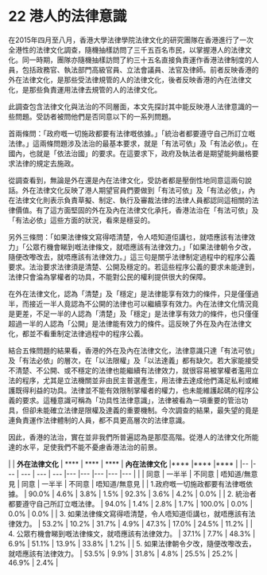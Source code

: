 # 22  港人的法律意識

在2015年四月至八月，香港大學法律學院法律文化的研究團隊在香港進行了一次全港性的法律文化調查，隨機抽樣訪問了三千五百名市民，以掌握港人的法律文化。同一時期，團隊亦隨機抽樣訪問了約三十五名直接負責運作香港法律制度的人員，包括政務官、執法部門高級官員、立法會議員、法官及律師。前者反映香港的外在法律文化，是那些受法律規管的人的法律文化，後者反映香港的內在法律文化，是那些負責運用法律去規管的人的法律文化。

此調查包含法律文化與法治的不同層面，本文先探討其中能反映港人法律意識的一些問題。受訪者被問他們是否同意以下的一系列問題。

首兩條問：「政府嘅一切施政都要有法律嘅依據。」「統治者都要遵守自己所訂立嘅法律。」這兩條問題涉及法治的最基本要求，就是「有法可依」及「有法必依」。在國內，也就是「依法治國」的要求。在這要求下，政府及執法者是期望能夠嚴格要求法律的規定去施政。

從調查看到，無論是外在還是內在法律文化，受訪者都是壓倒性地同意這兩句說話。外在法律文化反映了港人期望官員們要做到「有法可依」及「有法必依」，內在法律文化則表示負責草擬、制定、執行及審裁法律的法律人員都認同這相關的法律價值。有了這方面堅固的外在及內在法律文化承托，香港法治在「有法可依」及「有法必依」這些方面的狀況，看來是穩妥的。

另外三條問：「如果法律條文寫得唔清楚，令人唔知道佢講乜，就唔應該有法律效力」「公眾冇機會睇到嘅法律條文，就唔應該有法律效力。」「如果法律朝令夕改，隨便改嚟改去，就唔應該有法律效力。」這三句是關乎法律制定過程中的程序公義要求。法治要求法律須是清楚、公開及穩定的。若這些程序公義的要求未能達到，法律只會淪為掌權者的功具，不能對公民的權利提供很大的保障。

在外在法律文化，認為「清楚」及「穩定」是法律能享有效力的條件，只是僅僅過半，而接近一半人竟認為不公開的法律也可以繼續享有效力。內在法律文化情況竟是更差，不足一半的人認為「清楚」及「穩定」是法律享有效力的條件，也只僅僅超過一半的人認為「公開」是法律能有效力的條件。這反映了外在及內在法律文化，都並不看重制定法律過程中的程序公義。

結合五條問題的結果看，香港的外在及內在法律文化，法律意識只達「有法可依」及「有法必依」的層次，在「以法限權」及「以法達義」都有缺欠。若大家能接受不清楚、不公開、或不穩定的法律也能繼續有法律效力，就很容易被掌權者濫用立法的程序，尤其是立法機關並非由民主普選產生，用法律去達成他們滿足私利或維護既得利益的功具。法律並不能有效限制掌權者的權力，也未能維護起碼的程序公義的要求。這種意識可稱為「功具性法律意識」，法律被看為一項重要的管治功具，但卻未能確立法律是限權及達義的重要機制。今次調查的結果，最失望的竟是連負責運作法律體制的人員，都不具更高層次的法律意識。

因此，香港的法治，實在並非我們所普遍認為是那麼高階。從港人的法律文化所能達的水平，足使我們不能不憂慮香港法治的前景。

|   | **外在法律文化** | **** | **** | **** | **內在法律文化** |**** |**** |**** |
|-- |--- | --- | --- | --- |--- |--- |--- |--- |--- |
|   |  同意 | 一半半 | 不同意 | 唔知道/無意見 | 同意 | 一半半 | 不同意 | 唔知道/無意見 |
| 1.政府嘅一切施政都要有法律嘅依據。 | 90.0% | 4.6% | 3.8% | 1.5% | 92.3% | 3.6% | 4.2% | 0.0% |
| 2. 統治者都要遵守自己所訂立嘅法律。 | 94.0% | 1.4% | 2.8% | 1.7% | 100.0% | 0.0% | 0.0% | 0.0% |
| 3. 如果法律條文寫得唔清楚，令人唔知道佢講乜，就唔應該有法律效力。 | 53.2% | 10.2% | 31.7% | 4.9% | 47.3% | 17.0% | 24.5% | 11.2% |
| 4. 公眾冇機會睇到嘅法律條文，就唔應該有法律效力。 | 37.1% | 7.7% | 48.3% | 6.9% | 51.1% | 13.9% | 33.8% | 1.2% |
| 5. 如果法律朝令夕改，隨便改嚟改去，就唔應該有法律效力。 | 53.5% | 9.9% | 31.8% | 4.8% | 25.5% | 25.2% | 46.9% | 2.4% |
